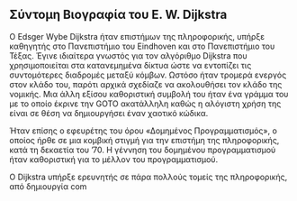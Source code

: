 ## Σύντομη Βιογραφία του E. W. Dijkstra
Ο  Edsger Wybe Dijkstra ήταν επιστήμων της πληροφορικής, υπήρξε καθηγητής στο Πανεπιστήμιο του Eindhoven και  στο Πανεπιστήμιο του Τέξας. Έγινε ιδιαίτερα γνωστός για τον αλγόριθμο Dijkstra που χρησιμοποιείται στα κατανεμημένα δίκτυα ώστε να εντοπίζει τις συντομότερες διαδρομές μεταξύ κόμβων. Ωστόσο ήταν τρομερά ενεργός στον κλάδο του, παρότι αρχικά σχεδίαζε να ακολουθήσει τον κλάδο της νομικής. Μια άλλη εξίσου καθοριστική συμβολή του ήταν ένα γράμμα του με το οποίο έκρινε την GOTO ακατάλληλη καθώς η αλόγιστη χρήση της είναι σε θέση να δημιουργήσει έναν χαοτικό κώδικα.

Ήταν επίσης ο εφευρέτης του όρου «Δομημένος Προγραμματισμός», ο οποίος ήρθε σε μια κομβική στιγμή για την επιστήμη της πληροφορικής, κατά τη δεκαετία του ’70. Η γέννηση του δομημένου προγραμματισμού ήταν καθοριστική για το μέλλον του προγραμματισμού.

Ο Dijkstra υπήρξε ερευνητής σε πάρα πολλούς τομείς της πληροφορικής, από δημιουργία com
